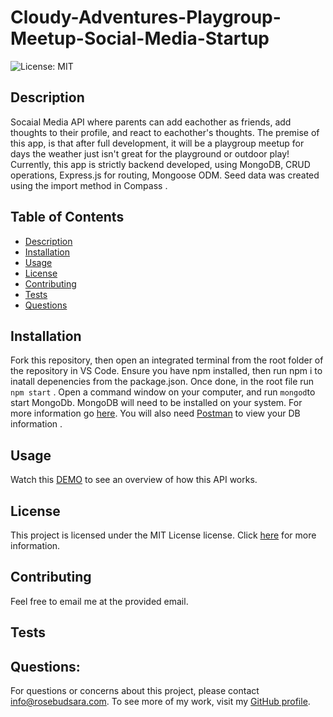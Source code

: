 # Cloudy-Adventures-Playgroup-Meetup-Social-Media-Startup

![License: MIT](https://img.shields.io/badge/License-MIT-yellow.svg)

## Description
<a name="description"></a>

Socaial Media API where parents can add eachother as friends, add thoughts to their profile, and react to eachother's thoughts. The premise of this app, is that after full development, it will be a playgroup meetup for days the weather just isn't great for the playground or outdoor play! Currently, this app is strictly backend developed, using MongoDB, CRUD operations,  Express.js for routing, Mongoose ODM. Seed data was created using the import method in Compass . 

## Table of Contents
- [Description](#description)
- [Installation](#installation)
- [Usage](#usage)
- [License](#license)
- [Contributing](#contributing)
- [Tests](#tests)
- [Questions](#questions)


## Installation
<a name="installation"></a>
Fork this repository, then open an integrated terminal from the root folder of the repository in VS Code. Ensure you have npm installed, then run npm i to inatall depenencies from the package.json. Once done, in the root  file run `npm start` . Open a command window on your computer, and run `mongod`to start MongoDb. MongoDB will need to be installed on your system. For more information go [here](https://www.mongodb.com/cloud/atlas/register?psafe_param=1&utm_content=rlsapostreg&utm_source=google&utm_campaign=search_gs_pl_evergreen_atlas_general_retarget-brand-postreg_gic-null_amers-us-ca_ps-all_desktop_eng_lead&utm_term=&utm_medium=cpc_paid_search&utm_ad=&utm_ad_campaign_id=14383025495&adgroup=129270225274&cq_cmp=14383025495&gad=1&gclid=Cj0KCQjwnMWkBhDLARIsAHBOftqx3SnDhGQyzwh7vlJUhAOST47RLELvPFpkkYm4QTsR42Tb34YlXZYaAgnZEALw_wcB). You will also need [Postman](https://www.postman.com/) to view your DB information . 

## Usage
<a name="usage"></a>
Watch this [DEMO](https://watch.screencastify.com/v/IMhYRSk4V9G8JJpA5HZy) to see an overview of how this API works.

## License
This project is licensed under the MIT License license. Click [here](https://opensource.org/licenses/MIT) for more information.

## Contributing
<a name="contributing"></a>
Feel free to email me at the provided email.

## Tests
<a name="tests"></a>



## Questions:
<a name="questions"></a>
For questions or concerns about this project, please contact info@rosebudsara.com. To see more of my work, visit my [GitHub profile](https://github.com/sararosebud).

